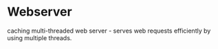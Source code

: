 # Webserver
caching multi-threaded web server  - serves web requests efficiently by using multiple threads. 
